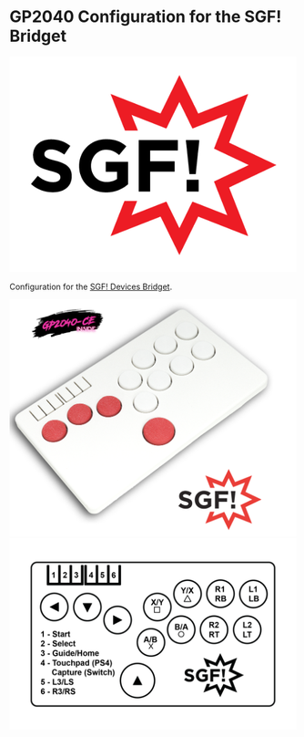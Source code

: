 # GP2040 Configuration for the SGF! Bridget

![SGF! Logo](https://github.com/OpenStickCommunity/GP2040-CE/blob/main/configs/SGFBridget/assets/SGF_Logo.png)

Configuration for the [SGF! Devices Bridget](https://sgfdevices.com/products/sgf-bridget-mx-stickless-controller).  

![SGF! Bridget](https://github.com/OpenStickCommunity/GP2040-CE/blob/main/configs/SGFBridget/assets/SGF_Bridget.png)
![SGF! Bridget Layout](https://github.com/OpenStickCommunity/GP2040-CE/blob/main/configs/SGFBridget/assets/SGF_Bridget_Layout.jpg)